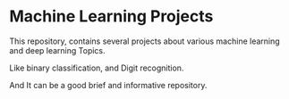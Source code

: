 # Machine Learning Projects

This repository, contains several projects about various machine learning and deep learning Topics.

Like binary classification, and Digit recognition.

And It can be a good brief and informative repository.
